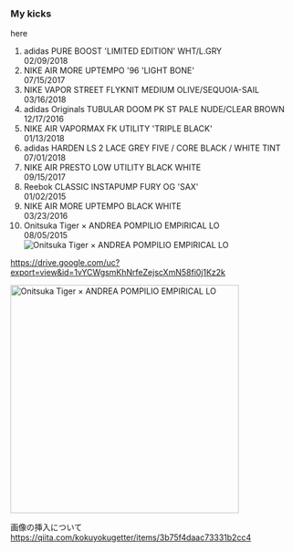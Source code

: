### My kicks  
here

1. adidas PURE BOOST 'LIMITED EDITION' WHT/L.GRY  
  02/09/2018
1. NIKE AIR MORE UPTEMPO '96 'LIGHT BONE'  
  07/15/2017
1. NIKE VAPOR STREET FLYKNIT MEDIUM OLIVE/SEQUOIA-SAIL  
  03/16/2018
1. adidas Originals TUBULAR DOOM PK ST PALE NUDE/CLEAR BROWN  
  12/17/2016
1. NIKE AIR VAPORMAX FK UTILITY 'TRIPLE BLACK'  
  01/13/2018
1. adidas HARDEN LS 2 LACE GREY FIVE / CORE BLACK / WHITE TINT  
  07/01/2018
1. NIKE AIR PRESTO LOW UTILITY BLACK WHITE  
  09/15/2017
1. Reebok CLASSIC INSTAPUMP FURY OG 'SAX'  
  01/02/2015
1. NIKE AIR MORE UPTEMPO BLACK WHITE  
  03/23/2016
1. Onitsuka Tiger × ANDREA POMPILIO EMPIRICAL LO  
  08/05/2015  
  ![Onitsuka Tiger × ANDREA POMPILIO EMPIRICAL LO](https://drive.google.com/uc?export=view&id=1vYCWgsmKhNrfeZejscXmN58fi0j1Kz2k "タイトル")

  https://drive.google.com/uc?export=view&id=1vYCWgsmKhNrfeZejscXmN58fi0j1Kz2k

  <img width="400" alt="Onitsuka Tiger × ANDREA POMPILIO EMPIRICAL LO" src="https://drive.google.com/uc?export=view&id=1vYCWgsmKhNrfeZejscXmN58fi0j1Kz2k">

画像の挿入について  
https://qiita.com/kokuyokugetter/items/3b75f4daac73331b2cc4
